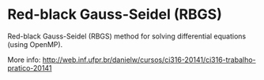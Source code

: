 Red-black Gauss-Seidel (RBGS)
=============================

Red-black Gauss-Seidel (RBGS) method for solving differential equations (using
OpenMP).

More info: http://web.inf.ufpr.br/danielw/cursos/ci316-20141/ci316-trabalho-pratico-20141

